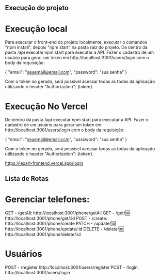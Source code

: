 ## Execução do projeto

# Execução local

Para executar o front-end do projeto localmente, executar o comandos "npm install", depois "npm start" na pasta raíz do projeto.
De dentro da pasta /api executar npm start para executar a API.
Fazer o cadastro de um usuário para gerar um token em http://localhost:3001/users/login com o body da requisição:

{
"email": "seuemail@email.com",
"password": "sua senha"
}

Com o token no gerado, será possível acessar todas as todas da aplicação utilizando o header "Authorization": {token}.

# Execução No Vercel

De dentro da pasta /api executar npm start para executar a API.
Fazer o cadastro de um usuário para gerar um token em http://localhost:3001/users/login com o body da requisição:

{
"email": "seuemail@email.com",
"password": "sua senha"
}

Com o token no gerado, será possível acessar todas as todas da aplicação utilizando o header "Authorization": {token}.

https://lexart-frontend.vercel.app/login

## Lista de Rotas

# Gerenciar telefones:

GET - /getAll: http://localhost:3001/phone/getAll
GET - /get/:id: http://localhost:3001/phone/get/:id
POST - /create: http://localhost:3001/phone/create
PATCH - /update/:id: http://localhost:3001/phone/update/:id
DELETE - /delete/:id: http://localhost:3001/phone/delete/:id

# Usuários

POST - /register http://localhost:3001/users/register
POST - /login http://localhost:3001/users/login
